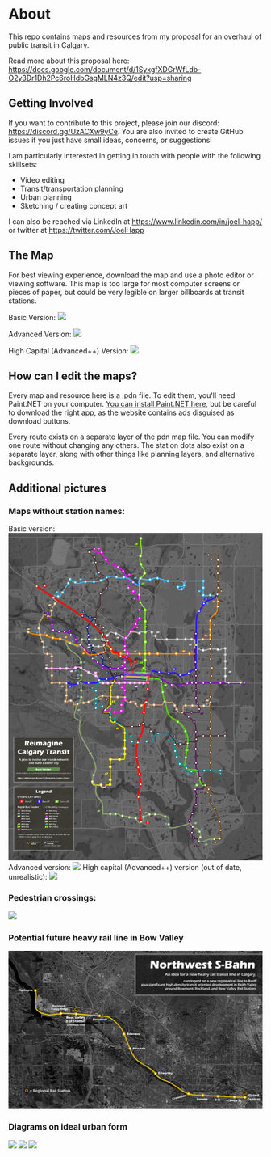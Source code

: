 # About

This repo contains maps and resources from my proposal for an overhaul of public transit in Calgary.

Read more about this proposal here:
https://docs.google.com/document/d/1SyxgfXDGrWfLdb-O2y3Dr1Dh2Pc6roHdbGsgMLN4z3Q/edit?usp=sharing

## Getting Involved

If you want to contribute to this project, please join our discord: https://discord.gg/UzACXw9yCe. You are also invited to create GitHub issues if you just have small ideas, concerns, or suggestions!

I am particularly interested in getting in touch with people with the following skillsets:

- Video editing
- Transit/transportation planning
- Urban planning
- Sketching / creating concept art

I can also be reached via LinkedIn at https://www.linkedin.com/in/joel-happ/ or twitter at https://twitter.com/JoelHapp

## The Map

For best viewing experience, download the map and use a photo editor or viewing software. This map is too large for most computer screens or pieces of paper, but could be very legible on larger billboards at transit stations.

Basic Version:
![](main_maps/large_png_basic_cut.png?raw=true)

Advanced Version:
![](main_maps/large_png_advanced.png?raw=true)

High Capital (Advanced++) Version:
![](main_maps/large_png_highcap.png?raw=true)

## How can I edit the maps?

Every map and resource here is a .pdn file. To edit them, you'll need Paint.NET on your computer. [You can install Paint.NET here](https://www.getpaint.net/download.html#download),
but be careful to download the right app, as the website contains ads disguised as download buttons.

Every route exists on a separate layer of the pdn map file. You can modify one route without changing any others.
The station dots also exist on a separate layer, along with other things like planning layers, and alternative backgrounds.

## Additional pictures

### Maps without station names:

Basic version:
![](main_maps/no_station_names_basic_cut.png?raw=true)
Advanced version:
![](main_maps/no_station_names_advanced.png?raw=true)
High capital (Advanced++) version (out of date, unrealistic):
![](main_maps/no_station_names_high.png?raw=true)

### Pedestrian crossings:

![](main_maps/pedestrian_crossings.png?raw=true)

### Potential future heavy rail line in Bow Valley

![](misc_diagrams/NW_SBahn.png?raw=true)

### Diagrams on ideal urban form

![](urban_form_diagrams/bus_lines.png?raw=true)
![](urban_form_diagrams/transit_walking_radius.png?raw=true)
![](urban_form_diagrams/bike_paths.png?raw=true)

